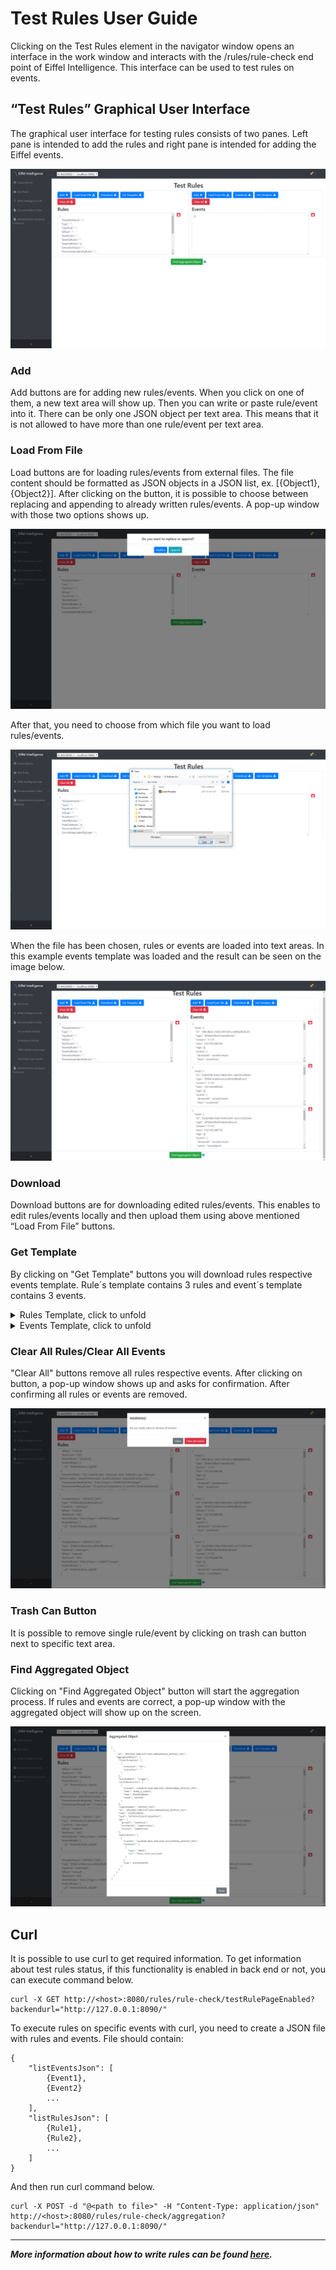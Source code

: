 # Test Rules User Guide

<p>Clicking on the Test Rules element in the navigator window opens an interface in the work window and interacts with the /rules/rule-check end point of Eiffel Intelligence. This interface can be used to test rules on events.</p>

<h2>“Test Rules” Graphical User Interface</h2>

<p>The graphical user interface for testing rules consists of two panes. Left pane is intended to add the rules and right pane is intended for adding the Eiffel events.</p>

<img src="./images/GUI_TestRules.png"></img>

<h3>Add</h3>

<p>Add buttons are for adding new rules/events. When you click on one of them, a new text area will show up. Then you can write or paste rule/event into it. There can be only one JSON object per text area. This means that it is not allowed to have more than one rule/event per text area.</p>

<h3>Load From File</h3>

<p>Load buttons are for loading rules/events from external files. The file content should be formatted as JSON objects in a JSON list, ex. [{Object1}, {Object2}]. After clicking on the button, it is possible to choose between replacing and appending to already written rules/events. A pop-up window with those two options shows up.</p> 
    
<img src="./images/GUI_TestRules_Replace_Append.png"></img>

<p>After that, you need to choose from which file you want to load rules/events.</p>

<img src="./images/GUI_TestRules_Browse_File.png"></img>

<p>When the file has been chosen, rules or events are loaded into text areas. In this example events template was loaded and the result can be seen on the image below.</p>

<img src="./images/GUI_TestRules_Events.png"></img>

<h3>Download</h3>

<p>Download buttons are for downloading edited rules/events. This enables to edit rules/events locally and then upload them using above mentioned “Load From File” buttons.</p>

<h3>Get Template</h3>

<p>By clicking on "Get Template" buttons you will download rules respective events template. Rule´s template contains 3 rules and event´s template contains 3 events.</p>


<details>
<summary>Rules Template, click to unfold</summary>
<pre>
[
  {
    "TemplateName": "ARTIFACT_TEST",
    "Type": "EiffelArtifactCreatedEvent",
    "TypeRule": "meta.type",
    "IdRule": "meta.id",
    "StartEvent": "YES",
    "IdentifyRules": "[meta.id]",
    "MatchIdRules": {
      "_id": "%IdentifyRules_objid%"
    },
    "ExtractionRules": "{ id : meta.id, type : meta.type, time : meta.time, gav : data.gav, fileInformation : data.fileInformation, buildCommand : data.buildCommand }",
    "DownstreamIdentifyRules": "links | [?type=='COMPOSITION'].target",
    "DownstreamMergeRules": "{\"externalComposition\":{\"eventId\":%IdentifyRules%}}",
    "DownstreamExtractionRules": "{artifacts: [{id : meta.id}]}",
    "ArrayMergeOptions": "",
    "HistoryIdentifyRules": "links | [?type=='COMPOSITION'].target",
    "HistoryExtractionRules": "{internalComposition:{artifacts: [{id : meta.id}]}}",
    "HistoryPathRules": "{artifacts: {id: meta.id}}",
    "ProcessRules": null,
    "ProcessFunction": null
  },
  {
    "TemplateName": "ARTIFACT_TEST",
    "Type": "EiffelArtifactPublishedEvent",
    "TypeRule": "meta.type",
    "IdRule": "meta.id",
    "StartEvent": "NO",
    "IdentifyRules": "links | [?type=='ARTIFACT'].target",
    "MatchIdRules": {
      "_id": "%IdentifyRules_objid%"
    },
    "ExtractionRules": "{ publications :[ { eventId : meta.id, time : meta.time, locations : data.locations  }] }",
    "ArrayMergeOptions": "",
    "HistoryIdentifyRules": "",
    "HistoryExtractionRules": "",
    "ProcessRules": null,
    "ProcessFunction": null
  },
  {
    "TemplateName": "ARTIFACT_TEST",
    "Type": "EiffelConfidenceLevelModifiedEvent",
    "TypeRule": "meta.type",
    "IdRule": "meta.id",
    "StartEvent": "NO",
    "IdentifyRules": "links | [?type=='SUBJECT'].target",
    "MatchIdRules": {
      "_id": "%IdentifyRules_objid%"
    },
    "ExtractionRules": "{confidenceLevels :[{ eventId:meta.id, time:meta.time, name:data.name, value:data.value}]}",
    "ArrayMergeOptions": "",
    "HistoryIdentifyRules": "",
    "HistoryExtractionRules": "",
    "ProcessRules": null,
    "ProcessFunction": null
  }
]
</pre>
</details>

<details>
<summary>Events Template, click to unfold</summary>
<pre>
[
  {
    "meta": {
      "id": "df4cdb42-1580-4cff-b97a-4d0faa9b2b22",
      "type": "EiffelArtifactCreatedEvent",
      "version": "1.1.0",
      "time": 1521452368194,
      "tags": [],
      "source": {
        "domainId": "someDomain",
        "host": "someHost",
        "name": "someName",
        "serializer": {
          "groupId": "com.github.Ericsson",
          "artifactId": "eiffel-remrem-semantics",
          "version": "0.0.10"
        },
        "uri": "http://host:port/path"
      },
      "security": {
        "sdm": {
          "authorIdentity": "test",
          "encryptedDigest": "sample"
        }
      }
    },
    "data": {
      "gav": {
        "groupId": "someGroup",
        "artifactId": "someArtifact",
        "version": "someVersion"
      },
      "fileInformation": [
        {
          "classifier": "",
          "extension": "war"
        }
      ],
      "buildCommand": "trigger",
      "requiresImplementation": "NONE",
      "dependsOn": [
        {
          "groupId": "",
          "artifactId": "",
          "version": ""
        }
      ],
      "implements": [],
      "name": "event",
      "customData": []
    },
    "links": [
      {
        "type": "CAUSE",
        "target": "f2752b34-e4d6-4d6e-8ea8-e5e17aa9e1b3"
      }
    ]
  },
  {
    "meta": {
      "id": "e3be0cf8-2ebd-4d6d-bf5c-a3b535cd084e",
      "type": "EiffelConfidenceLevelModifiedEvent",
      "version": "1.1.0",
      "time": 1521452400324,
      "tags": [],
      "source": {
        "domainId": "someDomain",
        "host": "someHost",
        "name": "someName",
        "serializer": {
          "groupId": "com.github.Ericsson",
          "artifactId": "eiffel-remrem-semantics",
          "version": "0.0.10"
        },
        "uri": "http://host:port/path"
      },
      "security": {
        "sdm": {
          "authorIdentity": "true",
          "encryptedDigest": "true"
        }
      }
    },
    "data": {
      "name": "dummy_1_stable",
      "value": "SUCCESS",
      "issuer": {
        "name": "",
        "email": "",
        "id": "",
        "group": ""
      },
      "customData": []
    },
    "links": [
      {
        "type": "SUBJECT",
        "target": "df4cdb42-1580-4cff-b97a-4d0faa9b2b22"
      }
    ]
  },
  {
    "meta": {
      "id": "2acd348d-05e6-4945-b441-dc7c1e55534e",
      "type": "EiffelArtifactPublishedEvent",
      "version": "1.1.0",
      "time": 1521452368758,
      "tags": [],
      "source": {
        "domainId": "someDomain",
        "name": "someName",
        "serializer": {
          "groupId": "com.github.Ericsson",
          "artifactId": "eiffel-remrem-semantics",
          "version": "0.0.10"
        }
      }
    },
    "data": {
      "locations": [
        {
          "type": "NEXUS",
          "uri": "http://host:port/path"
        }
      ],
      "customData": []
    },
    "links": [
      {
        "type": "ARTIFACT",
        "target": "df4cdb42-1580-4cff-b97a-4d0faa9b2b22"
      }
    ]
  }
]
</pre>
</details>

<h3>Clear All Rules/Clear All Events</h3>

<p>"Clear All" buttons remove all rules respective events. After clicking on button, a pop-up window shows up and asks for confirmation. After confirming all rules or events are removed.</p>

<img src="./images/GUI_TestRules_Clear_All.png"></img>

<h3>Trash Can Button</h3>

<p>It is possible to remove single rule/event by clicking on trash can button next to specific text area.</p>

<h3>Find Aggregated Object</h3>

<p>Clicking on "Find Aggregated Object" button will start the aggregation process. If rules and events are correct, a pop-up window with the aggregated object will show up on the screen.</p>

<img src="./images/GUI_TestRules_Aggregated_Object.png"></img>

<h2>Curl</h2>

<p>It is possible to use curl to get required information. To get information about test rules status, if this functionality is enabled in back end or not, you can execute command below.</p>

    curl -X GET http://<host>:8080/rules/rule-check/testRulePageEnabled?backendurl="http://127.0.0.1:8090/"

<p>To execute rules on specific events with curl, you need to create a JSON file with rules and events. File should contain:</p>

    { 
        "listEventsJson": [
            {Event1},
            {Event2}
            ...
        ], 
        "listRulesJson": [
            {Rule1},
            {Rule2},
            ...
        ] 
    }
    
<p>And then run curl command below.</p>

    curl -X POST -d "@<path to file>" -H "Content-Type: application/json" http://<host>:8080/rules/rule-check/aggregation?backendurl="http://127.0.0.1:8090/"

---
**_More information about how to write rules can be found [here](https://github.com/eiffel-community/eiffel-intelligence/blob/master/wiki/Rules.md)._**
